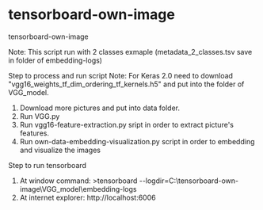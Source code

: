# tensorboard-own-image
tensorboard-own-image

Note: This script run with 2 classes exmaple (metadata_2_classes.tsv save in folder of embedding-logs)

Step to process and run script
Note: For Keras 2.0 need to download "vgg16_weights_tf_dim_ordering_tf_kernels.h5" and put into the folder of VGG_model.
1. Download more pictures and put into data folder.
2. Run VGG.py
3. Run vgg16-feature-extraction.py sript in order to extract picture's features. 
4. Run own-data-embedding-visualization.py script in order to embedding and visualize the images

Step to run tensorboard
1. At window command: >tensorboard --logdir=C:\tensorboard-own-image\VGG_model\embedding-logs
2. At internet explorer: http://localhost:6006

